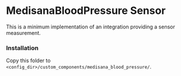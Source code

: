 # MedisanaBloodPressure Sensor

This is a minimum implementation of an integration providing a sensor measurement.

### Installation

Copy this folder to `<config_dir>/custom_components/medisana_blood_pressure/`.